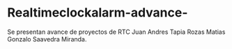 # Realtimeclockalarm-advance-
Se presentan avance de proyectos de RTC
Juan Andres Tapia Rozas
Matias Gonzalo Saavedra Miranda.

